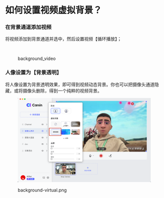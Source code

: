 # 如何设置视频虚拟背景？

### 在背景通道添加视频

将视频添加到背景通道并选中，然后设置视频【循环播放】；

<figure><img src="../.gitbook/assets/2023-02-13 17.03.55.gif" alt=""><figcaption><p>background_video</p></figcaption></figure>

### 人像设置为【背景透明】

将人像设置为背景透明效果，即可得到视频动态背景。你也可以把摄像头通道隐藏，或将摄像头删除，得到一个纯粹的视频背景。

<figure><img src="../.gitbook/assets/7864CAA1-A23F-4CB2-98D5-1AD3957B04F4.png" alt=""><figcaption><p>background-virtual.png</p></figcaption></figure>
